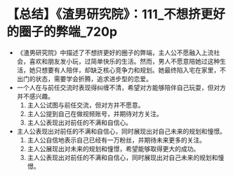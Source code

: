 # 【总结】《渣男研究院》：111_不想挤更好的圈子的弊端_720p

-   《渣男研究院》中描述了不想挤更好的圈子的弊端，主人公不愿融入上流社会，喜欢和朋友发小玩，过简单快乐的生活。然而，男人不愿意陪她过这种生活，她只想要有人陪伴，却缺乏核心竞争力和规划。她最终陷入宅在家里，不出门的状态，需要学会折腾，追求进步型的恋爱。
-   一个人在与前任交流时表现得纠缠不清，希望对方能够陪伴自己玩耍，但对方并不感兴趣。
    1.  主人公试图与前任交流，但对方并不愿意。
    2.  主人公提到自己在做视频账号，并期待对方关注。
    3.  主人公表现出对前任的不满和自信心。
-   主人公表现出对前任的不满和自信心，同时展现出对自己未来的规划和憧憬。
    1.  主人公自信地表示自己已经有一万粉丝，并期待未来更多的关注。
    2.  主人公展现出对未来的规划和憧憬，希望能够取得更大的成功。
    3.  主人公表现出对前任的不满和自信心，同时展现出对自己未来的规划和憧憬。
